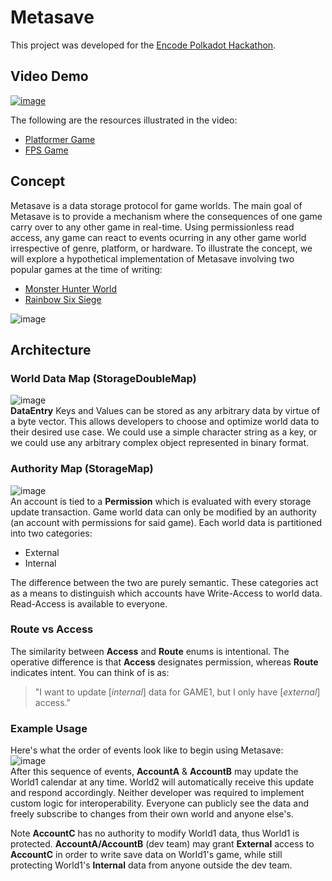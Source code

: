# Metasave
This project was developed for the [Encode Polkadot Hackathon](https://www.encode.club/polkadot-club-hackathon). 
## Video Demo
[![image](https://user-images.githubusercontent.com/1028926/139475111-90bc8c40-ef4a-4c10-a520-7ff8d3468668.png)](https://studio.youtube.com/video/oZd8Vu2ZqiQ/edit)

The following are the resources illustrated in the video:
* [Platformer Game](https://dev.azure.com/bonillakelvin/MetaSave/_git/Polkadot_Platformer)
* [FPS Game](https://dev.azure.com/bonillakelvin/MetaSave/_git/Polkadot_FPS)

## Concept
Metasave is a data storage protocol for game worlds. The main goal of Metasave is to provide a mechanism where the consequences of one game carry over to any other game in real-time. Using permissionless read access, any game can react to events ocurring in any other game world irrespective of genre, platform, or hardware. To illustrate the concept, we will explore a hypothetical implementation of Metasave involving two popular games at the time of writing: 
* [Monster Hunter World](http://www.monsterhunterworld.com/us/)
* [Rainbow Six Siege](https://www.ubisoft.com/en-gb/game/rainbow-six/siege)

![image](https://user-images.githubusercontent.com/1028926/138626583-67dbe1a2-6991-43bc-bfd9-f45712ea6b8e.png)

## Architecture
### World Data Map (StorageDoubleMap)
![image](https://user-images.githubusercontent.com/1028926/138798123-5ba5866e-e222-4d33-a4a8-facd31159213.png)  
**DataEntry** Keys and Values can be stored as any arbitrary data by virtue of a byte vector. This allows developers to choose and optimize world data to their desired use case. We could use a simple character string as a key, or we could use any arbitrary complex object represented in binary format.
### Authority Map (StorageMap)
![image](https://user-images.githubusercontent.com/1028926/138798404-5e994e26-8d95-4a24-a150-d7ea4717105c.png)  
An account is tied to a **Permission** which is evaluated with every storage update transaction. Game world data can only be modified by an authority (an account with permissions for said game). Each world data is partitioned into two categories:
* External
* Internal

The difference between the two are purely semantic. These categories act as a means to distinguish which accounts have Write-Access to world data. Read-Access is available to everyone.

### Route vs Access  
The similarity between **Access** and **Route** enums is intentional. The operative difference is that **Access** designates permission, whereas **Route** indicates intent. You can think of is as:

> "I want to update [*internal*] data for GAME1, but I only have [*external*] access."

### Example Usage
Here's what the order of events look like to begin using Metasave:  
![image](https://user-images.githubusercontent.com/1028926/138800337-314bd68c-d573-46a2-b71c-dfa341920ce9.png)  
After this sequence of events, **AccountA** & **AccountB** may update the World1 calendar at any time. World2 will automatically receive this update and respond accordingly. 
Neither developer was required to implement custom logic for interoperability. Everyone can publicly see the data and freely subscribe to changes from their own world and anyone else's.  

Note **AccountC** has no authority to modify World1 data, thus World1 is protected. **AccountA/AccountB** (dev team) may grant **External** access to **AccountC** in order to write save data on World1's game, while still protecting World1's **Internal** data from anyone outside the dev team. 
